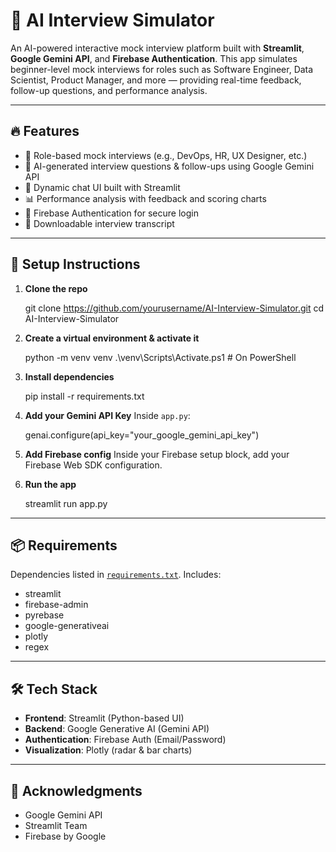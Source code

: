 # 💼 AI Interview Simulator

An AI-powered interactive mock interview platform built with **Streamlit**, **Google Gemini API**, and **Firebase Authentication**. This app simulates beginner-level mock interviews for roles such as Software Engineer, Data Scientist, Product Manager, and more — providing real-time feedback, follow-up questions, and performance analysis.

---

## 🔥 Features

- 🎯 Role-based mock interviews (e.g., DevOps, HR, UX Designer, etc.)
- 🤖 AI-generated interview questions & follow-ups using Google Gemini API
- 💬 Dynamic chat UI built with Streamlit
- 📊 Performance analysis with feedback and scoring charts
- 🔐 Firebase Authentication for secure login
- 💾 Downloadable interview transcript

---


## 🚀 Setup Instructions

1. **Clone the repo**
   
   git clone https://github.com/yourusername/AI-Interview-Simulator.git
   cd AI-Interview-Simulator
   

3. **Create a virtual environment & activate it**

   python -m venv venv
   .\venv\Scripts\Activate.ps1       # On PowerShell


4. **Install dependencies**

   pip install -r requirements.txt


5. **Add your Gemini API Key**
   Inside `app.py`:

   genai.configure(api_key="your_google_gemini_api_key")


6. **Add Firebase config**
   Inside your Firebase setup block, add your Firebase Web SDK configuration.

7. **Run the app**

   streamlit run app.py

---

## 📦 Requirements

Dependencies listed in [`requirements.txt`](./requirements.txt). Includes:

* streamlit
* firebase-admin
* pyrebase
* google-generativeai
* plotly
* regex

---
## 🛠️ Tech Stack

- **Frontend**: Streamlit (Python-based UI)
- **Backend**: Google Generative AI (Gemini API)
- **Authentication**: Firebase Auth (Email/Password)
- **Visualization**: Plotly (radar & bar charts)

---


## 🙌 Acknowledgments

* Google Gemini API
* Streamlit Team
* Firebase by Google
